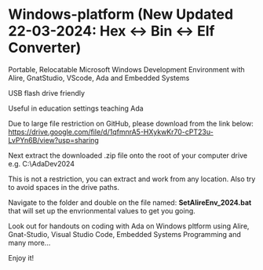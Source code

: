 # Windows-platform (New Updated 22-03-2024: Hex <-> Bin <-> Elf Converter)
Portable, Relocatable Microsoft Windows Development Environment with Alire, GnatStudio, VScode, Ada and Embedded Systems

USB flash drive friendly

Useful in education settings teaching Ada

Due to large file restriction on GitHub, please download from the link below:
https://drive.google.com/file/d/1qfmnrA5-HXykwKr70-cPT23u-LvPYn6B/view?usp=sharing

Next extract the downloaded .zip file onto the root of your computer drive e.g. C:\AdaDev2024

This is not a restriction, you can extract and work from any location. Also try to avoid spaces in the drive paths.

Navigate to the folder and double on the file named:  **SetAlireEnv_2024.bat**   that will set up the envrionmental values to get you going.

Look out for handouts on coding with Ada on Windows pltform using Alire, Gnat-Studio, Visual Studio Code, Embedded Systems Programming and many more...

Enjoy it!
